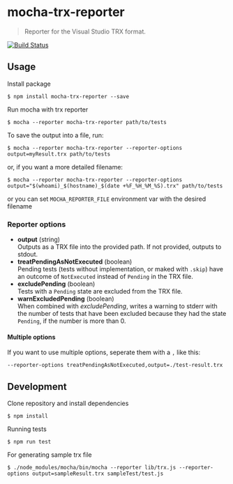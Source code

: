 # mocha-trx-reporter

> Reporter for the Visual Studio TRX format.

[![Build Status](https://travis-ci.org/Infragistics/mocha-trx-reporter.svg?branch=master)](https://travis-ci.org/Infragistics/mocha-trx-reporter)

## Usage

Install package

`$ npm install mocha-trx-reporter --save`

Run mocha with trx reporter

`$ mocha --reporter mocha-trx-reporter path/to/tests`

To save the output into a file, run:

`$ mocha --reporter mocha-trx-reporter --reporter-options output=myResult.trx path/to/tests`

or, if you want a more detailed filename:

`$ mocha --reporter mocha-trx-reporter --reporter-options output="$(whoami)_$(hostname)_$(date +%F_%H_%M_%S).trx" path/to/tests`

or you can set `MOCHA_REPORTER_FILE` environment var with the desired filename

### Reporter options

- **output** (string)  
  Outputs as a TRX file into the provided path. If not provided, outputs to stdout.
- **treatPendingAsNotExecuted** (boolean)  
  Pending tests (tests without implementation, or maked with `.skip`) have an  outcome of `NotExecuted` instead of
  `Pending` in the TRX file.
- **excludePending** (boolean)  
  Tests with a `Pending` state are excluded from the TRX file.
- **warnExcludedPending** (boolean)  
  When combined with *excludePending*, writes a warning to stderr with the number of
  tests that have been excluded because they had the state `Pending`, if the number is more than 0.

#### Multiple options

If you want to use multiple options, seperate them with a `,` like this:

`--reporter-options treatPendingAsNotExecuted,output=./test-result.trx`

## Development

Clone repository and install dependencies

`$ npm install`

Running tests

`$ npm run test`

For generating sample trx file

`$ ./node_modules/mocha/bin/mocha --reporter lib/trx.js --reporter-options output=sampleResult.trx sampleTest/test.js`
